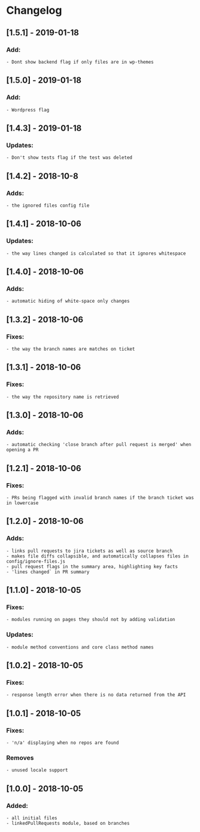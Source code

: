 # Changelog


## [1.5.1] - 2019-01-18
### Add:
    - Dont show backend flag if only files are in wp-themes

## [1.5.0] - 2019-01-18
### Add:
    - Wordpress flag

## [1.4.3] - 2019-01-18
### Updates:
    - Don't show tests flag if the test was deleted

## [1.4.2] - 2018-10-8
### Adds:
    - the ignored files config file

## [1.4.1] - 2018-10-06
### Updates:
    - the way lines changed is calculated so that it ignores whitespace

## [1.4.0] - 2018-10-06
### Adds:
    - automatic hiding of white-space only changes

## [1.3.2] - 2018-10-06
### Fixes:
    - the way the branch names are matches on ticket

## [1.3.1] - 2018-10-06
### Fixes:
    - the way the repository name is retrieved

## [1.3.0] - 2018-10-06
### Adds:
    - automatic checking 'close branch after pull request is merged' when opening a PR

## [1.2.1] - 2018-10-06
### Fixes:
    - PRs being flagged with invalid branch names if the branch ticket was in lowercase

## [1.2.0] - 2018-10-06
### Adds:
    - links pull requests to jira tickets as well as source branch
    - makes file diffs collapsible, and automatically collapses files in config/ignore-files.js
    - pull request flags in the summary area, highlighting key facts
    - 'lines changed` in PR summary

## [1.1.0] - 2018-10-05
### Fixes:
    - modules running on pages they should not by adding validation
### Updates:
    - module method conventions and core class method names

## [1.0.2] - 2018-10-05
### Fixes:
    - response length error when there is no data returned from the API

## [1.0.1] - 2018-10-05
### Fixes:
    - 'n/a' displaying when no repos are found
### Removes
    - unused locale support

## [1.0.0] - 2018-10-05
### Added:
    - all initial files
    - linkedPullRequests module, based on branches
